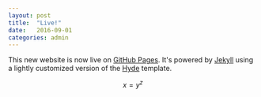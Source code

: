 ```yaml
---
layout: post
title:  "Live!"
date:   2016-09-01
categories: admin
---
```


This new website is now live on [GitHub Pages](https://pages.github.com). It's powered by [Jekyll](https://jekyllrb.com)
using a lightly customized version of the [Hyde](http://hyde.getpoole.com) template.

$$ x = y^z $$

